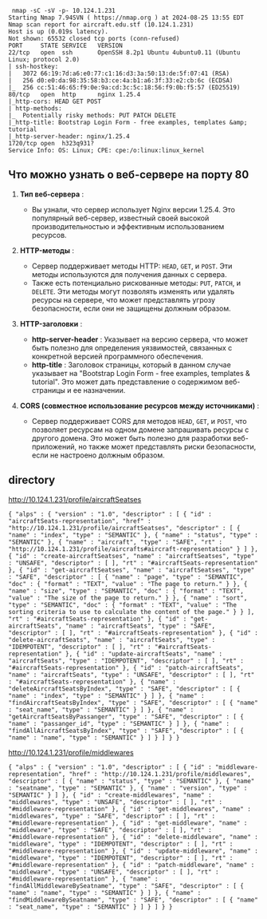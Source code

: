 ```
 nmap -sC -sV -p- 10.124.1.231       
Starting Nmap 7.94SVN ( https://nmap.org ) at 2024-08-25 13:55 EDT
Nmap scan report for aircraft.edu.stf (10.124.1.231)
Host is up (0.019s latency).
Not shown: 65532 closed tcp ports (conn-refused)
PORT     STATE SERVICE   VERSION
22/tcp   open  ssh       OpenSSH 8.2p1 Ubuntu 4ubuntu0.11 (Ubuntu Linux; protocol 2.0)
| ssh-hostkey: 
|   3072 66:19:7d:a6:e0:77:c1:16:d3:3a:50:13:de:5f:07:41 (RSA)
|   256 d0:e0:da:98:35:58:b3:ce:4a:b1:a6:3f:33:e2:cb:6c (ECDSA)
|_  256 cc:51:46:65:f9:0e:9a:cd:3c:5c:18:56:f9:0b:f5:57 (ED25519)
80/tcp   open  http      nginx 1.25.4
|_http-cors: HEAD GET POST
| http-methods: 
|_  Potentially risky methods: PUT PATCH DELETE
|_http-title: Bootstrap Login Form - free examples, templates &amp; tutorial
|_http-server-header: nginx/1.25.4
1720/tcp open  h323q931?
Service Info: OS: Linux; CPE: cpe:/o:linux:linux_kernel
```

## Что можно узнать о веб-сервере на порту 80

1. **Тип веб-сервера** :
    
    - Вы узнали, что сервер использует Nginx версии 1.25.4. Это популярный веб-сервер, известный своей высокой производительностью и эффективным использованием ресурсов.
    
2. **HTTP-методы** :
    
    - Сервер поддерживает методы HTTP: `HEAD`, `GET`, и `POST`. Эти методы используются для получения данных с сервера.
    - Также есть потенциально рискованные методы: `PUT`, `PATCH`, и `DELETE`. Эти методы могут позволять изменять или удалять ресурсы на сервере, что может представлять угрозу безопасности, если они не защищены должным образом.
    
3. **HTTP-заголовки** :
    
    - **http-server-header** : Указывает на версию сервера, что может быть полезно для определения уязвимостей, связанных с конкретной версией программного обеспечения.
    - **http-title** : Заголовок страницы, который в данном случае указывает на "Bootstrap Login Form - free examples, templates & tutorial". Это может дать представление о содержимом веб-страницы и ее назначении.
    
4. **CORS (совместное использование ресурсов между источниками)** :
    
    - Сервер поддерживает CORS для методов `HEAD`, `GET`, и `POST`, что позволяет ресурсам на одном домене запрашивать ресурсы с другого домена. Это может быть полезно для разработки веб-приложений, но также может представлять риски безопасности, если не настроено должным образом.

## directory
http://10.124.1.231/profile/aircraftSeatses
```
{ "alps" : { "version" : "1.0", "descriptor" : [ { "id" : "aircraftSeats-representation", "href" : "http://10.124.1.231/profile/aircraftSeatses", "descriptor" : [ { "name" : "index", "type" : "SEMANTIC" }, { "name" : "status", "type" : "SEMANTIC" }, { "name" : "aircraft", "type" : "SAFE", "rt" : "http://10.124.1.231/profile/aircrafts#aircraft-representation" } ] }, { "id" : "create-aircraftSeatses", "name" : "aircraftSeatses", "type" : "UNSAFE", "descriptor" : [ ], "rt" : "#aircraftSeats-representation" }, { "id" : "get-aircraftSeatses", "name" : "aircraftSeatses", "type" : "SAFE", "descriptor" : [ { "name" : "page", "type" : "SEMANTIC", "doc" : { "format" : "TEXT", "value" : "The page to return." } }, { "name" : "size", "type" : "SEMANTIC", "doc" : { "format" : "TEXT", "value" : "The size of the page to return." } }, { "name" : "sort", "type" : "SEMANTIC", "doc" : { "format" : "TEXT", "value" : "The sorting criteria to use to calculate the content of the page." } } ], "rt" : "#aircraftSeats-representation" }, { "id" : "get-aircraftSeats", "name" : "aircraftSeats", "type" : "SAFE", "descriptor" : [ ], "rt" : "#aircraftSeats-representation" }, { "id" : "delete-aircraftSeats", "name" : "aircraftSeats", "type" : "IDEMPOTENT", "descriptor" : [ ], "rt" : "#aircraftSeats-representation" }, { "id" : "update-aircraftSeats", "name" : "aircraftSeats", "type" : "IDEMPOTENT", "descriptor" : [ ], "rt" : "#aircraftSeats-representation" }, { "id" : "patch-aircraftSeats", "name" : "aircraftSeats", "type" : "UNSAFE", "descriptor" : [ ], "rt" : "#aircraftSeats-representation" }, { "name" : "deleteAircraftSeatsByIndex", "type" : "SAFE", "descriptor" : [ { "name" : "index", "type" : "SEMANTIC" } ] }, { "name" : "findAircraftSeatsByIndex", "type" : "SAFE", "descriptor" : [ { "name" : "seat_name", "type" : "SEMANTIC" } ] }, { "name" : "getAircraftSeatsByPassanger", "type" : "SAFE", "descriptor" : [ { "name" : "passanger_id", "type" : "SEMANTIC" } ] }, { "name" : "findAllAircraftSeatsByIndex", "type" : "SAFE", "descriptor" : [ { "name" : "name", "type" : "SEMANTIC" } ] } ] } }
```

http://10.124.1.231/profile/middlewares
```
{ "alps" : { "version" : "1.0", "descriptor" : [ { "id" : "middleware-representation", "href" : "http://10.124.1.231/profile/middlewares", "descriptor" : [ { "name" : "status", "type" : "SEMANTIC" }, { "name" : "seatname", "type" : "SEMANTIC" }, { "name" : "version", "type" : "SEMANTIC" } ] }, { "id" : "create-middlewares", "name" : "middlewares", "type" : "UNSAFE", "descriptor" : [ ], "rt" : "#middleware-representation" }, { "id" : "get-middlewares", "name" : "middlewares", "type" : "SAFE", "descriptor" : [ ], "rt" : "#middleware-representation" }, { "id" : "get-middleware", "name" : "middleware", "type" : "SAFE", "descriptor" : [ ], "rt" : "#middleware-representation" }, { "id" : "delete-middleware", "name" : "middleware", "type" : "IDEMPOTENT", "descriptor" : [ ], "rt" : "#middleware-representation" }, { "id" : "update-middleware", "name" : "middleware", "type" : "IDEMPOTENT", "descriptor" : [ ], "rt" : "#middleware-representation" }, { "id" : "patch-middleware", "name" : "middleware", "type" : "UNSAFE", "descriptor" : [ ], "rt" : "#middleware-representation" }, { "name" : "findAllMiddlewareBySeatname", "type" : "SAFE", "descriptor" : [ { "name" : "name", "type" : "SEMANTIC" } ] }, { "name" : "findMiddlewareBySeatname", "type" : "SAFE", "descriptor" : [ { "name" : "seat_name", "type" : "SEMANTIC" } ] } ] } }
```